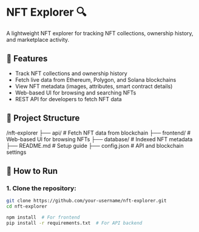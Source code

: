 # NFT Explorer 🔍  
A lightweight NFT explorer for tracking NFT collections, ownership history, and marketplace activity.  

## 📌 Features  
- Track NFT collections and ownership history  
- Fetch live data from Ethereum, Polygon, and Solana blockchains  
- View NFT metadata (images, attributes, smart contract details)  
- Web-based UI for browsing and searching NFTs  
- REST API for developers to fetch NFT data  

## 🔗 Project Structure  
/nft-explorer 
├── api/ # Fetch NFT data from blockchain 
├── frontend/ # Web-based UI for browsing NFTs 
├── database/ # Indexed NFT metadata 
├── README.md # Setup guide 
├── config.json # API and blockchain settings


## 🚀 How to Run  

### **1. Clone the repository:**  
```bash
git clone https://github.com/your-username/nft-explorer.git
cd nft-explorer

npm install  # For frontend
pip install -r requirements.txt  # For API backend
